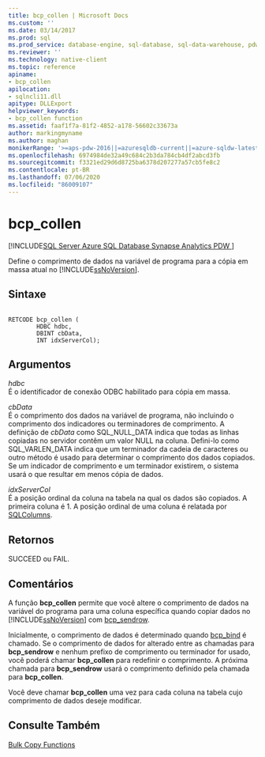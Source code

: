 ```yaml
---
title: bcp_collen | Microsoft Docs
ms.custom: ''
ms.date: 03/14/2017
ms.prod: sql
ms.prod_service: database-engine, sql-database, sql-data-warehouse, pdw
ms.reviewer: ''
ms.technology: native-client
ms.topic: reference
apiname:
- bcp_collen
apilocation:
- sqlncli11.dll
apitype: DLLExport
helpviewer_keywords:
- bcp_collen function
ms.assetid: faaf1f7a-81f2-4852-a178-56602c33673a
author: markingmyname
ms.author: maghan
monikerRange: '>=aps-pdw-2016||=azuresqldb-current||=azure-sqldw-latest||>=sql-server-2016||=sqlallproducts-allversions||>=sql-server-linux-2017||=azuresqldb-mi-current'
ms.openlocfilehash: 6974984de32a49c684c2b3da784cb4df2abcd3fb
ms.sourcegitcommit: f3321ed29d6d8725ba6378d207277a57cb5fe8c2
ms.contentlocale: pt-BR
ms.lasthandoff: 07/06/2020
ms.locfileid: "86009107"
---
```

# <a name="bcp_collen"></a>bcp_collen
[!INCLUDE[SQL Server Azure SQL Database Synapse Analytics PDW ](../../includes/applies-to-version/sql-asdb-asdbmi-asa-pdw.md)]

  Define o comprimento de dados na variável de programa para a cópia em massa atual no [!INCLUDE[ssNoVersion](../../includes/ssnoversion-md.md)].  
  
## <a name="syntax"></a>Sintaxe  
  
```  
  
RETCODE bcp_collen (  
        HDBC hdbc,  
        DBINT cbData,  
        INT idxServerCol);  
```  
  
## <a name="arguments"></a>Argumentos  
 *hdbc*  
 É o identificador de conexão ODBC habilitado para cópia em massa.  
  
 *cbData*  
 É o comprimento dos dados na variável de programa, não incluindo o comprimento dos indicadores ou terminadores de comprimento. A definição de *cbData* como SQL_NULL_DATA indica que todas as linhas copiadas no servidor contêm um valor NULL na coluna. Defini-lo como SQL_VARLEN_DATA indica que um terminador da cadeia de caracteres ou outro método é usado para determinar o comprimento dos dados copiados. Se um indicador de comprimento e um terminador existirem, o sistema usará o que resultar em menos cópia de dados.  
  
 *idxServerCol*  
 É a posição ordinal da coluna na tabela na qual os dados são copiados. A primeira coluna é 1. A posição ordinal de uma coluna é relatada por [SQLColumns](../../relational-databases/native-client-odbc-api/sqlcolumns.md).  
  
## <a name="returns"></a>Retornos  
 SUCCEED ou FAIL.  
  
## <a name="remarks"></a>Comentários  
 A função **bcp_collen** permite que você altere o comprimento de dados na variável do programa para uma coluna específica quando copiar dados no [!INCLUDE[ssNoVersion](../../includes/ssnoversion-md.md)] com [bcp_sendrow](../../relational-databases/native-client-odbc-extensions-bulk-copy-functions/bcp-sendrow.md).  
  
 Inicialmente, o comprimento de dados é determinado quando [bcp_bind](../../relational-databases/native-client-odbc-extensions-bulk-copy-functions/bcp-bind.md) é chamado. Se o comprimento de dados for alterado entre as chamadas para **bcp_sendrow** e nenhum prefixo de comprimento ou terminador for usado, você poderá chamar **bcp_collen** para redefinir o comprimento. A próxima chamada para **bcp_sendrow** usará o comprimento definido pela chamada para **bcp_collen**.  
  
 Você deve chamar **bcp_collen** uma vez para cada coluna na tabela cujo comprimento de dados deseje modificar.  
  
## <a name="see-also"></a>Consulte Também  
 [Bulk Copy Functions](../../relational-databases/native-client-odbc-extensions-bulk-copy-functions/sql-server-driver-extensions-bulk-copy-functions.md)  
  
  
